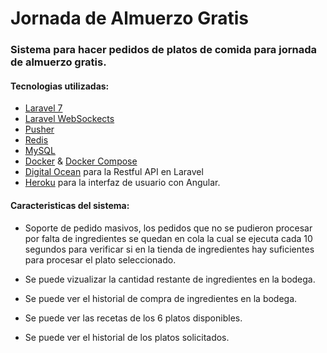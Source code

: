 # Jornada de Almuerzo Gratis

### Sistema para hacer pedidos de platos de comida para jornada de almuerzo gratis.

#### Tecnologias utilizadas:
- [Laravel 7](https://laravel.com/docs/7.x)
- [Laravel WebSockects](https://beyondco.de/docs/laravel-websockets/getting-started/introduction)
- [Pusher](https://pusher.com/)
- [Redis](https://redis.io/)
- [MySQL](https://www.mysql.com/)
- [Docker](https://www.docker.com/) & [Docker Compose](https://docs.docker.com/compose/)
- [Digital Ocean](https://www.digitalocean.com/) para la Restful API en Laravel
- [Heroku](https://dashboard.heroku.com/) para la interfaz de usuario con Angular.


#### Caracteristicas del sistema:
* Soporte de pedido masivos, los pedidos que no se pudieron procesar por falta de ingredientes se quedan en cola la cual se ejecuta cada 10 segundos para verificar si en la tienda de ingredientes hay suficientes para procesar el plato seleccionado.
- Se puede vizualizar la cantidad restante de ingredientes en la bodega.
* Se puede ver el historial de compra de ingredientes en la bodega.
- Se puede ver las recetas de los 6 platos disponibles.
* Se puede ver el historial de los platos solicitados.



